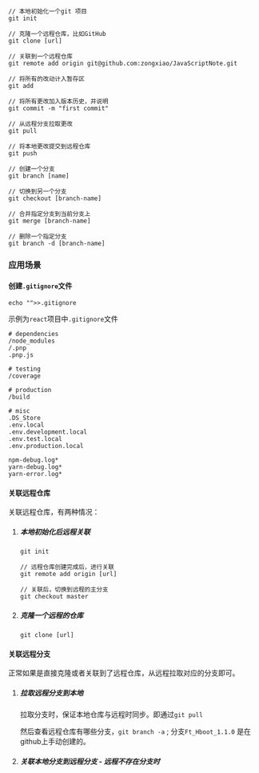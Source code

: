 ```
// 本地初始化一个git 项目
git init

// 克隆一个远程仓库，比如GitHub
git clone [url]

// 关联到一个远程仓库 
git remote add origin git@github.com:zongxiao/JavaScriptNote.git

// 将所有的改动计入暂存区
git add

// 将所有更改加入版本历史，并说明
git commit -m "first commit"

// 从远程分支拉取更改
git pull

// 将本地更改提交到远程仓库
git push

// 创建一个分支
git branch [name]

// 切换到另一个分支
git checkout [branch-name]

// 合并指定分支到当前分支上
git merge [branch-name] 

// 删除一个指定分支
git branch -d [branch-name]
```

### 应用场景

#### 创建`.gitignore`文件

```
echo "">>.gitignore
```

 示例为`react`项目中`.gitignore`文件 

```
# dependencies
/node_modules
/.pnp
.pnp.js

# testing
/coverage

# production
/build

# misc
.DS_Store
.env.local
.env.development.local
.env.test.local
.env.production.local

npm-debug.log*
yarn-debug.log*
yarn-error.log*
```

#### 关联远程仓库

 关联远程仓库，有两种情况：

1. ##### 本地初始化后远程关联 

   ```
   git init
   
   // 远程仓库创建完成后，进行关联
   git remote add origin [url]
   
   // 关联后，切换到远程的主分支 
   git checkout master
   ```

2. #####  克隆一个远程的仓库 

   ```
   git clone [url]
   ```

   

#### 关联远程分支

 正常如果是直接克隆或者关联到了远程仓库，从远程拉取对应的分支即可。 

1. #####  拉取远程分支到本地 

    拉取分支时，保证本地仓库与远程时同步。即通过`git pull` 

    然后查看远程仓库有哪些分支，`git branch -a` ; 分支`Ft_Hboot_1.1.0` 是在github上手动创建的。 

2. #####  关联本地分支到远程分支 - 远程不存在分支时 